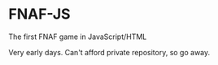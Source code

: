 # FNAF-JS
The first FNAF game in JavaScript/HTML

Very early days. Can't afford private repository, so go away.
